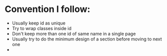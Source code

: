 # Convention I follow:
- Usually keep id as unique
- Try to wrap classes inside id
- Don't keep more than one id of same name in a single page 
- Usually try to do the minimum design of a section before moving to next one 
- 